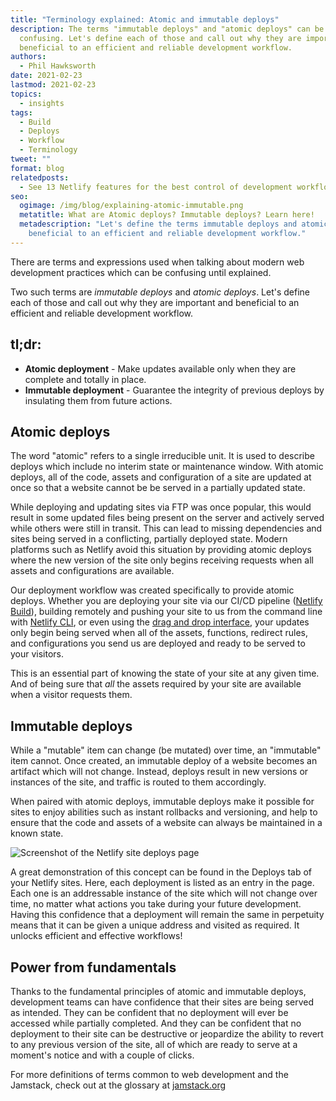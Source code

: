 ```yaml
---
title: "Terminology explained: Atomic and immutable deploys"
description: The terms "immutable deploys" and "atomic deploys" can be
  confusing. Let's define each of those and call out why they are important and
  beneficial to an efficient and reliable development workflow.
authors:
  - Phil Hawksworth
date: 2021-02-23
lastmod: 2021-02-23
topics:
  - insights
tags:
  - Build
  - Deploys
  - Workflow
  - Terminology
tweet: ""
format: blog
relatedposts:
  - See 13 Netlify features for the best control of development workflow
seo:
  ogimage: /img/blog/explaining-atomic-immutable.png
  metatitle: What are Atomic deploys? Immutable deploys? Learn here!
  metadescription: "Let's define the terms immutable deploys and atomic deploys and call out why they are important and
    beneficial to an efficient and reliable development workflow."
---
```

There are terms and expressions used when talking about modern web development practices which can be confusing until explained.

Two such terms are *immutable deploys* and *atomic deploys*. Let's define each of those and call out why they are important and beneficial to an efficient and reliable development workflow.

## tl;dr:

- **Atomic deployment** - Make updates available only when they are complete and totally in place. 
- **Immutable deployment** - Guarantee the integrity of previous deploys by insulating them from future actions. 


## Atomic deploys

The word "atomic" refers to a single irreducible unit. It is used to describe deploys which include no interim state or maintenance window. With atomic deploys, all of the code, assets and configuration of a site are updated at once so that a website cannot be be served in a partially updated state.

While deploying and updating sites via FTP was once popular, this would result in some updated files being present on the server and actively served while others were still in transit. This can lead to missing dependencies and sites being served in a conflicting, partially deployed state. Modern platforms such as Netlify avoid this situation by providing atomic deploys where the new version of the site only begins receiving requests when all assets and configurations are available.

Our deployment workflow was created specifically to provide atomic deploys. Whether you are deploying your site via our CI/CD pipeline ([Netlify Build](/products/build/)), building remotely and pushing your site to us from the command line with [Netlify CLI](https://docs.netlify.com/cli/get-started/), or even using the [drag and drop interface](https://netlify.com/drop/), your updates only begin being served when all of the assets, functions, redirect rules, and configurations you send us are deployed and ready to be served to your visitors.

This is an essential part of knowing the state of your site at any given time. And of being sure that *all* the assets required by your site are available when a visitor requests them.

## Immutable deploys

While a "mutable" item can change (be mutated) over time, an "immutable" item cannot. Once created, an immutable deploy of a website becomes an artifact which will not change. Instead, deploys result in new versions or instances of the site, and traffic is routed to them accordingly.

When paired with atomic deploys, immutable deploys make it possible for sites to enjoy abilities such as instant rollbacks and versioning, and help to ensure that the code and assets of a website can always be maintained in a known state.

![Screenshot of the Netlify site deploys page](/img/blog/deploys-ui-screenshot.jpg "Screenshot of the Netlify site deploys page")

A great demonstration of this concept can be found in the Deploys tab of your Netlify sites. Here, each deployment is listed as an entry in the page. Each one is an addressable instance of the site which will not change over time, no matter what actions you take during your future development. Having this confidence that a deployment will remain the same in perpetuity means that it can be given a unique address and visited as required. It unlocks efficient and effective workflows!

## Power from fundamentals

Thanks to the fundamental principles of atomic and immutable deploys, development teams can have confidence that their sites are being served as intended. They can be confident that no deployment will ever be accessed while partially completed. And they can be confident that no deployment to their site can be destructive or jeopardize the ability to revert to any previous version of the site, all of which are ready to serve at a moment's notice and with a couple of clicks.

For more definitions of terms common to web development and the Jamstack, check out at the glossary at [jamstack.org](https://jamstack.org/glossary)
